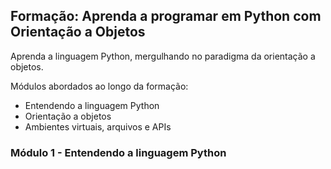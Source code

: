 ## Formação: Aprenda a programar em Python com Orientação a Objetos

Aprenda a linguagem Python, mergulhando no paradigma da orientação a objetos.

Módulos abordados ao longo da formação:
- Entendendo a linguagem Python
- Orientação a objetos
- Ambientes virtuais, arquivos e APIs


### Módulo 1 - Entendendo a linguagem Python
